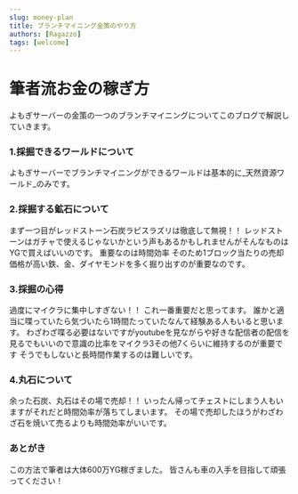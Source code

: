 ```yaml
---
slug: money-plan
title: ブランチマイニング金策のやり方
authors: [Ragazzo]
tags: [welcome]
---
```


# 筆者流お金の稼ぎ方

よもぎサーバーの金策の一つのブランチマイニングについてこのブログで解説していきます。

<!-- truncate -->

### 1.採掘できるワールドについて
よもぎサーバーでブランチマイニングができるワールドは基本的に_天然資源ワールド_のみです。

### 2.採掘する鉱石について
まず一つ目がレッドストーン石炭ラピスラズリは徹底して無視！！
レッドストーンはガチャで使えるじゃないかという声もあるかもしれませんがそんなものはYGで買えばいいのです。
重要なのは時間効率
そのため1ブロック当たりの売却価格が高い鉄、金、ダイヤモンドを多く掘り出すのが重要なのです。

### 3.採掘の心得
過度にマイクラに集中しすぎない！！
これ一番重要だと思ってます。
誰かと適当に喋っていたら気づいたら1時間たっていたなんて経験ある人もいると思います。
わざわざ喋る必要はないですがyoutubeを見ながらや好きな配信者の配信を見るでもいいので意識の比率をマイクラ3その他7くらいに維持するのが重要です
そうでもしないと長時間作業するのは難しいです。

### 4.丸石について
余った石炭、丸石はその場で売却！！
いったん帰ってチェストにしまう人もいますがそれだと時間効率が落ちてしまいます。
その場で売却したほうがわざわざ石を焼いて売るよりも時間効率がいいです。

### あとがき

この方法で筆者は大体600万YG稼ぎました。
皆さんも車の入手を目指して頑張ってください！


